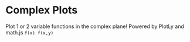 # Complex Plots
Plot 1 or 2 variable functions in the complex plane! Powered by PlotLy and math.js `f(x) f(x,y)`
